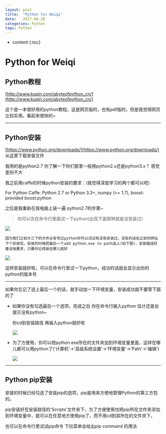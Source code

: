 ```yaml
---
layout: post
title:  "Python for Weiqi"
date:   2017-08-28
categories: Python
tags: Python
---
```


* content
{:toc}




# Python for Weiqi

## Python教程 
[http://www.kuqin.com/abyteofpython_cn/](http://www.kuqin.com/abyteofpython_cn/)


这个是一本很好用的python教程。这是网页版的，也有pdf版的，但是我觉得网页比较实用。看起来很快的~

---

## Python安装

[https://www.python.org/downloads/](https://www.python.org/downloads/) 从这里下载安装文件

我用的是python2.7 你了解一下你们那里一般用python2.x还是python3.x？ 感觉差别不大

我之前用caffe的时候python安装的要求：(我觉得深度学习的两个都可以吧）

For Python Caffe: Python 2.7 or Python 3.3+, numpy (>= 1.7), boost-provided boost.python

之后是我重新在我电脑上装一遍 python2.7的步骤~


> 你可以先在命令行里面试一下python(出现下面那种就是没安装过）

  ![](https://wx3.sinaimg.cn/mw690/95795825ly1fizivfce4pj20ag01jq2q.jpg)
  
  
    因为我们之前大三下的大作业有写过python你可以试试有没有安装过。没有的话在之前的网址下个安装包，安装的时候把最后一个add python.exe to path选上(如下图)，安装路径好像没啥要求，只要你记得装在哪儿就好
    
   ![](https://www.liaoxuefeng.com/files/attachments/0014222393965540081463bf8a9499094bdda24b6fdf2d6000)
 
 这样安装就好啦，可以在命令行里试一下python，成功的话就会显示出你的python的版本号
 
***

如果你忘记了选上最后一个的话，就手动加一下环境变量，安装成功就不要管下面的了

* 如果你没有勾选最后一个选项，完成之后 你在命令行输入python 估计还是会提示没有python~
 
  你cd到安装路径 再输入python就好啦
 
  ![](https://wx3.sinaimg.cn/mw690/95795825ly1fizj0wwjxsj20ht029744.jpg)

* 为了方便用，你可以把python.exe所在的文件夹加到环境变量里面，这样在哪儿都可以用python了('计算机'->'高级系统设置'->'环境变量'->'Path'->'编辑')

  ![](https://wx3.sinaimg.cn/mw690/95795825ly1fizj73s8z0j20nv0ft0un.jpg)
 
 ***
 
## Python pip安装
   
   安装的时候已经勾选了安装pip的选项，pip是用来方便地管理Python的第三方包的。
   
   pip安装好在安装路径的'Scripts'文件夹下，为了方便使用也把pip所在文件夹添加到环境变量中，就可以在任意地方使用pip了，而不用cd到其所在的文件夹下。
   
   也可以在命令行里试试pip命令 下拉菜单会给出pip command 的用法
   
   
   
   
 
